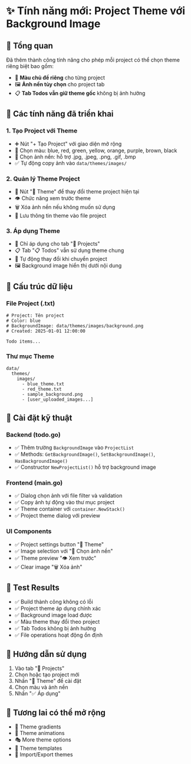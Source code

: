 # ✨ Tính năng mới: Project Theme với Background Image

## 🎯 Tổng quan
Đã thêm thành công tính năng cho phép mỗi project có thể chọn theme riêng biệt bao gồm:
- 🎨 **Màu chủ đề riêng** cho từng project
- 🖼️ **Ảnh nền tùy chọn** cho project tab
- 📋 **Tab Todos vẫn giữ theme gốc** không bị ảnh hưởng

## 🚀 Các tính năng đã triển khai

### 1. **Tạo Project với Theme**
- ➕ Nút "+ Tạo Project" với giao diện mở rộng
- 🎨 Chọn màu: blue, red, green, yellow, orange, purple, brown, black
- 📁 Chọn ảnh nền: hỗ trợ .jpg, .jpeg, .png, .gif, .bmp
- ✅ Tự động copy ảnh vào `data/themes/images/`

### 2. **Quản lý Theme Project**
- 🎨 Nút "🎨 Theme" để thay đổi theme project hiện tại
- 👁️ Chức năng xem trước theme
- 🗑️ Xóa ảnh nền nếu không muốn sử dụng
- 💾 Lưu thông tin theme vào file project

### 3. **Áp dụng Theme**
- 🎯 Chỉ áp dụng cho tab "📁 Projects"
- 📋 Tab "📋 Todos" vẫn sử dụng theme chung
- 🔄 Tự động thay đổi khi chuyển project
- 🖼️ Background image hiển thị dưới nội dung

## 📁 Cấu trúc dữ liệu

### File Project (.txt)
```
# Project: Tên project
# Color: blue
# BackgroundImage: data/themes/images/background.png
# Created: 2025-01-01 12:00:00

Todo items...
```

### Thư mục Theme
```
data/
  themes/
    images/
      - blue_theme.txt
      - red_theme.txt
      - sample_background.png
      - [user_uploaded_images...]
```

## 🔧 Cài đặt kỹ thuật

### Backend (todo.go)
- ✅ Thêm trường `BackgroundImage` vào `ProjectList`
- ✅ Methods: `GetBackgroundImage()`, `SetBackgroundImage()`, `HasBackgroundImage()`
- ✅ Constructor `NewProjectList()` hỗ trợ background image

### Frontend (main.go)
- ✅ Dialog chọn ảnh với file filter và validation
- ✅ Copy ảnh tự động vào thư mục project
- ✅ Theme container với `container.NewStack()`
- ✅ Project theme dialog với preview

### UI Components
- ✅ Project settings button "🎨 Theme"
- ✅ Image selection với "📁 Chọn ảnh nền"
- ✅ Theme preview "👁️ Xem trước"
- ✅ Clear image "🗑️ Xóa ảnh"

## 🎯 Test Results
- ✅ Build thành công không có lỗi
- ✅ Project theme áp dụng chính xác
- ✅ Background image load được
- ✅ Màu theme thay đổi theo project
- ✅ Tab Todos không bị ảnh hưởng
- ✅ File operations hoạt động ổn định

## 📝 Hướng dẫn sử dụng
1. Vào tab "📁 Projects"
2. Chọn hoặc tạo project mới
3. Nhấn "🎨 Theme" để cài đặt
4. Chọn màu và ảnh nền
5. Nhấn "✅ Áp dụng"

## 🔮 Tương lai có thể mở rộng
- 🌈 Theme gradients
- 🎵 Theme animations
- 🎭 More theme options
- 💾 Theme templates
- 🔄 Import/Export themes
